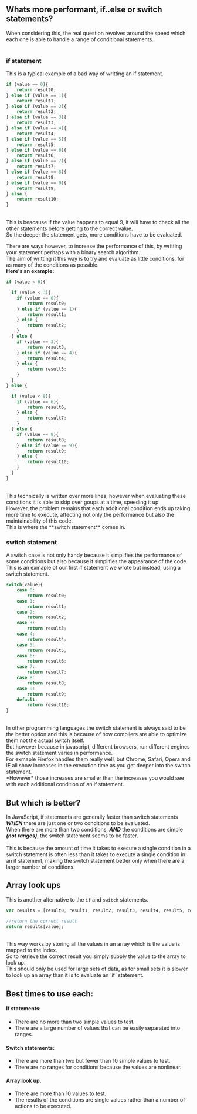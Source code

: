 ## Whats more performant, if..else or switch statements?

When considering this, the real question revolves around the speed which each one is able to handle a range of conditional statements.
<br>
<br>

### if statement
This is a typical example of a bad way of writting an if statement.
```js
if (value == 0){
    return result0;
} else if (value == 1){
    return result1;
} else if (value == 2){
    return result2;
} else if (value == 3){
    return result3;
} else if (value == 4){
    return result4;
} else if (value == 5){
    return result5;
} else if (value == 6){
    return result6;
} else if (value == 7){
    return result7;
} else if (value == 8){
    return result8;
} else if (value == 9){
    return result9;
} else {
    return result10;
}
```
<br>
This is beacause if the value happens to equal 9, it will have to check all the other statements before getting to the correct value.<br>
So the deeper the statement gets, more conditions have to be evaluated.<br>

There are ways however, to increase the performance of this, by writting your statement perhaps with a binary search algorithm. <br>
The aim of writting it this way is to try and evaluate as little conditions, for as many of the conditions as possible.
<br>
**Here's an example:**
```js
if (value < 6){

  if (value < 3){
    if (value == 0){
        return result0;
    } else if (value == 1){
        return result1;
    } else {
        return result2;
    }
  } else {
    if (value == 3){
        return result3;
    } else if (value == 4){
        return result4;
    } else {
        return result5;
    }
  }
} else {

  if (value < 8){
    if (value == 6){
        return result6;
    } else {
        return result7;
    }
  } else {
    if (value == 8){
        return result8;
    } else if (value == 9){
        return result9;
    } else {
        return result10;
    }
  }
}
```
<br>
This technically is written over more lines, however when evaluating these conditions it is able to skip over goups at a time, speeding it up.
<br>
However, the problem remains that each additional condition ends up taking more time to execute, affecting not only the performance but also the maintainability of this code.<br>
This is where the **switch statement** comes in.

### switch statement
A switch case is not only handy because it simplifies the performance of some conditions but also because it simplifies the appearance of the code.<br>
This is an exmaple of our first if statement we wrote but instead, using a switch statement.<br>
```js
switch(value){
    case 0:
        return result0;
    case 1:
        return result1;
    case 2:
        return result2;
    case 3:
        return result3;
    case 4:
        return result4;
    case 5:
        return result5;
    case 6:
        return result6;
    case 7:
        return result7;
    case 8:
        return result8;
    case 9:
        return result9;
    default:
        return result10;
}
```

<br>
In other programming languages the switch statement is always said to be the better option and this is because of how compilers are able to optimize them not the actual switch itself.<br>
But however because in javascript, different browsers, run different engines the switch statement varies in performance.<br>
For exmaple Firefox handles them really well, but Chrome, Safari, Opera and IE all show increases in the execution time as you get deeper into the switch statement.<br>
*However* those increases are smaller than the increases you would see with each additional condition of an if statement.<br>

## But which is better? 
In JavaScript, if statements are generally faster than switch statements ***WHEN*** there are just one or two conditions to be evaluated.<br>
When there are more than two conditions, ***AND*** the conditions are simple ***(not ranges)***, the switch statement seems to be faster.<br><br>
This is because the amount of time it takes to execute a single condition in a switch statement is often less than it takes to execute a single condition in an if statement, making the switch statement better only when there are a larger number of conditions.

## Array look ups
This is another alternative to the `if` and `switch` statements.<br>
```js
var results = [result0, result1, result2, result3, result4, result5, result6, result7, result8, result9, result10];

//return the correct result
return results[value];
```

<br>
This way works by storing all the values in an array which is the value is mapped to the index.<br>
So to retrieve the correct result you simply supply the value to the array to look up.<br>
This should only be used for large sets of data, as for small sets it is slower to look up an array than it is to evaluate an `if` statement.

## Best times to use each:
#### If statements:
- There are no more than two simple values to test.
- There are a large number of values that can be easily separated into ranges.

#### Switch statements:
- There are more than two but fewer than 10 simple values to test.
- There are no ranges for conditions because the values are nonlinear.

#### Array look up.
- There are more than 10 values to test.
- The results of the conditions are single values rather than a number of actions to be executed.